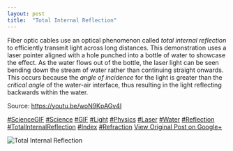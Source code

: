```yaml
---
layout: post
title:  "Total Internal Reflection"
---
```


Fiber optic cables use an optical phenomenon called _total internal reflection_ to efficiently transmit light across long distances. This demonstration uses a laser pointer aligned with a hole punched into a bottle of water to showcase the effect. As the water flows out of the bottle, the laser light can be seen bending down the stream of water rather than continuing straight onwards. This occurs because the _angle of incidence_ for the light is greater than the _critical angle_ of the water-air interface, thus resulting in the light reflecting backwards within the water.   
  
Source: <https://youtu.be/woN9KpAGv4I>  
  
[#ScienceGIF](https://plus.google.com/s/%23ScienceGIF/posts) [#Science](https://plus.google.com/s/%23Science/posts) [#GIF](https://plus.google.com/s/%23GIF/posts) [#Light](https://plus.google.com/s/%23Light/posts) [#Physics](https://plus.google.com/s/%23Physics/posts) [#Laser](https://plus.google.com/s/%23Laser/posts) [#Water](https://plus.google.com/s/%23Water/posts) [#Reflection](https://plus.google.com/s/%23Reflection/posts) [#TotalInternalReflection](https://plus.google.com/s/%23TotalInternalReflection/posts) [#Index](https://plus.google.com/s/%23Index/posts) [#Refraction](https://plus.google.com/s/%23Refraction/posts)﻿
[View Original Post on Google+](https://plus.google.com/+ColinSullender/posts/9dWFTWVczcX)

![Total Internal Reflection](https://i.imgur.com/2dW1091.gif)
